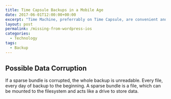 ```yaml
---
title: Time Capsule Backups in a Mobile Age
date: 2017-06-01T12:00:00+00:00
excerpt: "Time Machine, preferrably on Time Capsule, are convenient and necessary but lose appeal. And they can easily be corrupted."
layout: post
permalink: /missing-from-wordpress-ios
categories:
  - Technology
tags:
  - Backup
---
```

## Possible Data Corruption

If a sparse bundle is corrupted, the whole backup is unreadable. Every file, every day of backup to the beginning. A sparse bundle is a file, which can be mounted to the filesystem and acts like a drive to store data.